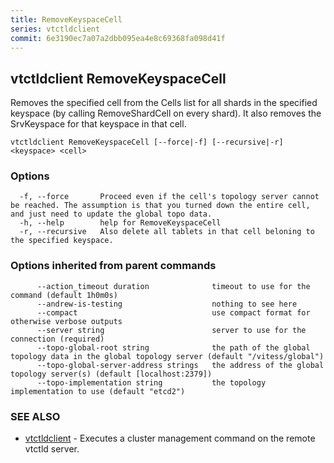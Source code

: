 ```yaml
---
title: RemoveKeyspaceCell
series: vtctldclient
commit: 6e3190ec7a07a2dbb095ea4e8c69368fa098d41f
---
```

## vtctldclient RemoveKeyspaceCell

Removes the specified cell from the Cells list for all shards in the specified keyspace (by calling RemoveShardCell on every shard). It also removes the SrvKeyspace for that keyspace in that cell.

```
vtctldclient RemoveKeyspaceCell [--force|-f] [--recursive|-r] <keyspace> <cell>
```

### Options

```
  -f, --force       Proceed even if the cell's topology server cannot be reached. The assumption is that you turned down the entire cell, and just need to update the global topo data.
  -h, --help        help for RemoveKeyspaceCell
  -r, --recursive   Also delete all tablets in that cell beloning to the specified keyspace.
```

### Options inherited from parent commands

```
      --action_timeout duration              timeout to use for the command (default 1h0m0s)
      --andrew-is-testing                    nothing to see here
      --compact                              use compact format for otherwise verbose outputs
      --server string                        server to use for the connection (required)
      --topo-global-root string              the path of the global topology data in the global topology server (default "/vitess/global")
      --topo-global-server-address strings   the address of the global topology server(s) (default [localhost:2379])
      --topo-implementation string           the topology implementation to use (default "etcd2")
```

### SEE ALSO

* [vtctldclient](../)	 - Executes a cluster management command on the remote vtctld server.

